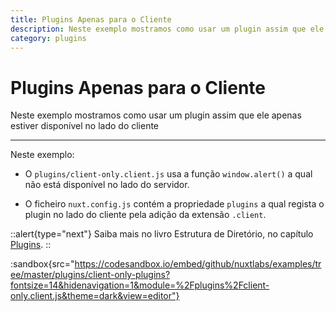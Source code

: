 ```yaml
---
title: Plugins Apenas para o Cliente
description: Neste exemplo mostramos como usar um plugin assim que ele apenas estiver disponível no lado do cliente
category: plugins
---
```


# Plugins Apenas para o Cliente

Neste exemplo mostramos como usar um plugin assim que ele apenas estiver disponível no lado do cliente

---

Neste exemplo:

- O `plugins/client-only.client.js` usa a função `window.alert()` a qual não está disponível no lado do servidor.

- O ficheiro `nuxt.config.js` contém a propriedade `plugins` a qual regista o plugin no lado do cliente pela adição da extensão `.client`.

::alert{type="next"}
Saiba mais no livro Estrutura de Diretório, no capítulo [Plugins](/docs/directory-structure/plugins#apenas-no-lado-do-cliente-ou-servidor).
::

:sandbox{src="https://codesandbox.io/embed/github/nuxtlabs/examples/tree/master/plugins/client-only-plugins?fontsize=14&hidenavigation=1&module=%2Fplugins%2Fclient-only.client.js&theme=dark&view=editor"}
